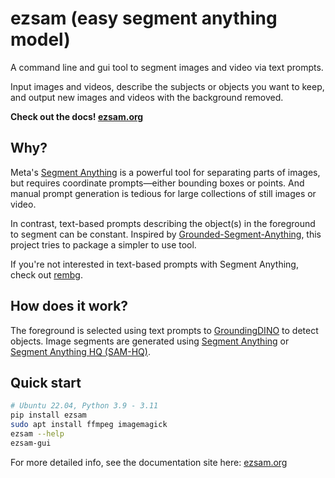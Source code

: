 # ezsam (easy segment anything model)

A command line and gui tool to segment images and video via text prompts.

Input images and videos, describe the subjects or objects you want to keep, and output new images and videos with the background removed.

**Check out the docs! [ezsam.org](https://www.ezsam.org)**

## Why?

Meta's [Segment Anything](https://github.com/facebookresearch/segment-anything) is a powerful tool for separating parts of images,
but requires coordinate prompts&mdash;either bounding boxes or points.
And manual prompt generation is tedious for large collections of still images or video.

In contrast, text-based prompts describing the object(s) in the foreground to segment can be constant.
Inspired by [Grounded-Segment-Anything](https://github.com/IDEA-Research/Grounded-Segment-Anything),
this project tries to package a simpler to use tool.

If you're not interested in text-based prompts with Segment Anything, 
check out [rembg](https://github.com/danielgatis/rembg).

## How does it work?

The foreground is selected using text prompts to [GroundingDINO](https://github.com/IDEA-Research/GroundingDINO) to detect objects.
Image segments are generated using [Segment Anything](https://github.com/facebookresearch/segment-anything) 
or [Segment Anything HQ (SAM-HQ)](https://github.com/SysCV/SAM-HQ).

## Quick start

```bash
# Ubuntu 22.04, Python 3.9 - 3.11
pip install ezsam
sudo apt install ffmpeg imagemagick
ezsam --help
ezsam-gui
```

For more detailed info, see the documentation site here: [ezsam.org](https://www.ezsam.org)
